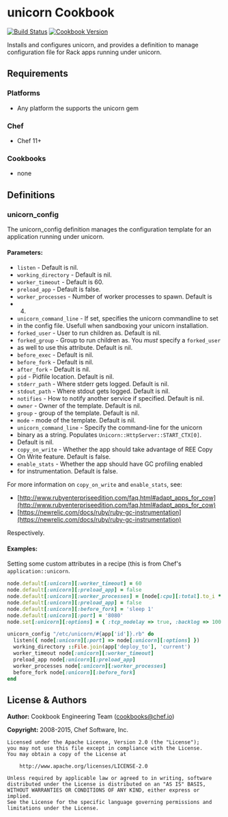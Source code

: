 # unicorn Cookbook
[![Build Status](https://travis-ci.org/chef-cookbooks/unicorn.svg?branch=master)](https://travis-ci.org/chef-cookbooks/unicorn) [![Cookbook Version](https://img.shields.io/cookbook/v/unicorn.svg)](https://supermarket.chef.io/cookbooks/unicorn)

Installs and configures unicorn, and provides a definition to manage configuration file for Rack apps running under unicorn.

## Requirements
### Platforms
- Any platform the supports the unicorn gem

### Chef
- Chef 11+

### Cookbooks
- none

## Definitions
### unicorn\_config
The unicorn_config definition manages the configuration template for an application running under unicorn.

#### Parameters:
- `listen` - Default is nil.
- `working_directory` - Default is nil.
- `worker_timeout` - Default is 60.
- `preload_app` - Default is false.
- `worker_processes` - Number of worker processes to spawn. Default is
- 4.
- `unicorn_command_line` - If set, specifies the unicorn commandline to set
- in the config file.  Usefull when sandboxing your unicorn installation.
- `forked_user` - User to run children as. Default is nil.
- `forked_group` - Group to run children as. You _must_ specify a `forked_user`
- as well to use this attribute. Default is nil.
- `before_exec` - Default is nil.
- `before_fork` - Default is nil.
- `after_fork` - Default is nil.
- `pid` - Pidfile location. Default is nil.
- `stderr_path` - Where stderr gets logged. Default is nil.
- `stdout_path` - Where stdout gets logged. Default is nil.
- `notifies` - How to notify another service if specified. Default is nil.
- `owner` - Owner of the template. Default is nil.
- `group` - group of the template. Default is nil.
- `mode` - mode of the template. Default is nil.
- `unicorn_command_line` - Specify the command-line for the unicorn
- binary as a string. Populates `Unicorn::HttpServer::START_CTX[0]`.
- Default is nil.
- `copy_on_write` - Whether the app should take advantage of REE Copy
- On Write feature. Default is false.
- `enable_stats` - Whether the app should have GC profiling enabled
- for instrumentation. Default is false.

For more information on `copy_on_write` and `enable_stats`, see:
- [http://www.rubyenterpriseedition.com/faq.html#adapt_apps_for_cow](http://www.rubyenterpriseedition.com/faq.html#adapt_apps_for_cow)
- [https://newrelic.com/docs/ruby/ruby-gc-instrumentation](https://newrelic.com/docs/ruby/ruby-gc-instrumentation)

Respectively.

#### Examples:
Setting some custom attributes in a recipe (this is from Chef's `application::unicorn`.

```ruby
node.default[:unicorn][:worker_timeout] = 60
node.default[:unicorn][:preload_app] = false
node.default[:unicorn][:worker_processes] = [node[:cpu][:total].to_i * 4, 8].min
node.default[:unicorn][:preload_app] = false
node.default[:unicorn][:before_fork] = 'sleep 1'
node.default[:unicorn][:port] = '8080'
node.set[:unicorn][:options] = { :tcp_nodelay => true, :backlog => 100 }

unicorn_config "/etc/unicorn/#{app['id']}.rb" do
  listen({ node[:unicorn][:port] => node[:unicorn][:options] })
  working_directory ::File.join(app['deploy_to'], 'current')
  worker_timeout node[:unicorn][:worker_timeout]
  preload_app node[:unicorn][:preload_app]
  worker_processes node[:unicorn][:worker_processes]
  before_fork node[:unicorn][:before_fork]
end
```

## License & Authors
**Author:** Cookbook Engineering Team ([cookbooks@chef.io](mailto:cookbooks@chef.io))

**Copyright:** 2008-2015, Chef Software, Inc.

```
Licensed under the Apache License, Version 2.0 (the "License");
you may not use this file except in compliance with the License.
You may obtain a copy of the License at

    http://www.apache.org/licenses/LICENSE-2.0

Unless required by applicable law or agreed to in writing, software
distributed under the License is distributed on an "AS IS" BASIS,
WITHOUT WARRANTIES OR CONDITIONS OF ANY KIND, either express or implied.
See the License for the specific language governing permissions and
limitations under the License.
```
